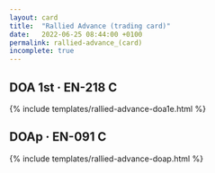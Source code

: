 ```yaml
---
layout: card
title:  "Rallied Advance (trading card)"
date:   2022-06-25 08:44:00 +0100
permalink: rallied-advance_(card)
incomplete: true
---
```


## DOA 1st &middot; EN-218 C

{% include templates/rallied-advance-doa1e.html %}


## DOAp &middot; EN-091 C

{% include templates/rallied-advance-doap.html %}
